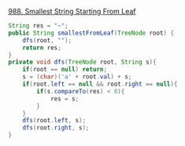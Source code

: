[988. Smallest String Starting From Leaf](https://leetcode.com/problems/smallest-string-starting-from-leaf/)



```java
String res = "~";
public String smallestFromLeaf(TreeNode root) {
    dfs(root, "");
    return res;
}
private void dfs(TreeNode root, String s){
    if(root == null) return;
    s = (char)('a' + root.val) + s;
    if(root.left == null && root.right == null){
        if(s.compareTo(res) < 0){
            res = s;
        }
    }
    dfs(root.left, s);
    dfs(root.right, s);
}
```

